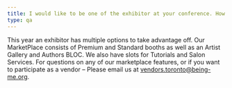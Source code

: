 ```yaml
---
title: I would like to be one of the exhibitor at your conference. How do I do that?
type: qa
---
```

This year an exhibitor has multiple options to take advantage off. Our MarketPlace consists of Premium and Standard booths as well as an Artist Gallery and Authors BLOC. We also have slots for Tutorials and Salon Services.  For questions on any of our marketplace features, or if you want to participate as a vendor – Please email us at vendors.toronto@being-me.org.
